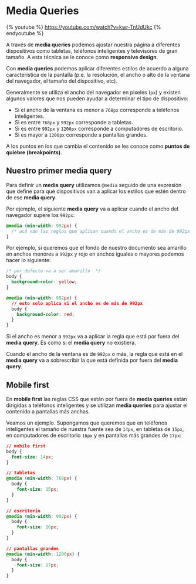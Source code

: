 # Media Queries

{% youtube %} https://youtube.com/watch?v=kwr-TnUdUkc {% endyoutube %}

A través de **media queries** podemos ajustar nuestra página a diferentes dispositivos como tabletas, teléfonos inteligentes y televisores de gran tamaño. A esta técnica se le conoce como **responsive design**.

Con **media queries** podemos aplicar diferentes estilos de acuerdo a alguna característica de la pantalla \(p.e. la resolución, el ancho o alto de la ventana del navegador, el tamaño del dispositivo, etc\).

Generalmente se utiliza el ancho del navegador en pixeles \(`px`\) y existen algunos valores que nos pueden ayudar a determinar el tipo de dispositivo:

* Si el ancho de la ventana es menor a `768px` corresponde a teléfonos inteligentes.
* Si es entre `768px` y `992px` corresponde a tabletas.
* Si es entre `992px` y `1200px` corresponde a computadores de escritorio.
* Si es mayor a `1200px` corresponde a pantallas grandes.

A los puntos en los que cambia el contenido se les conoce como **puntos de quiebre \(breakpoints\)**.

## Nuestro primer media query

Para definir un **media query** utilizamos `@media` seguido de una expresión que define para qué dispositivos van a aplicar los estilos que estén dentro de ese **media query**.

Por ejemplo, el siguiente **media query** va a aplicar cuando el ancho del navegador supere los `992px`:

```css
@media (min-width: 992px) {
  /* acá van las reglas que aplican cuando el ancho es de más de 992px */
}
```

Por ejemplo, si queremos que el fondo de nuestro documento sea amarillo en anchos menores a `992px` y rojo en anchos iguales o mayores podemos hacer lo siguiente:

```css
/* por defecto va a ser amarillo  */
body {
  background-color: yellow;
}

@media (min-width: 992px) {
  // esto solo aplica si el ancho es de más de 992px
  body {
    background-color: red;
  }
}
```

Si el ancho es menor a `992px` va a aplicar la regla que está por fuera del **media query**. Es como si el **media query** no existiera.

Cuando el ancho de la ventana es de `992px` o más, la regla que está en el **media query** va a sobrescribir la que está definida por fuera del **media query**.

## Mobile first

En **mobile first** las reglas CSS que están por fuera de **media queries** están dirigidas a teléfonos inteligentes y se utilizan **media queries** para ajustar el contenido a pantallas más anchas.

Veamos un ejemplo. Supongamos que queremos que en teléfonos inteligentes el tamaño de nuestra fuente sea de `14px`, en tabletas de `15px`, en computadores de escritorio `16px` y en pantallas más grandes de `17px`:

```css
// mobile first
body {
  font-size: 14px;
}

// tabletas
@media (min-width: 768px) {
  body {
    font-size: 15px;
  }
}

// escritorio
@media (min-width: 992px) {
  body {
    font-size: 16px;
  }
}

// pantallas grandes
@media (min-width: 1200px) {
  body {
    font-size: 17px;
  }
}
```
